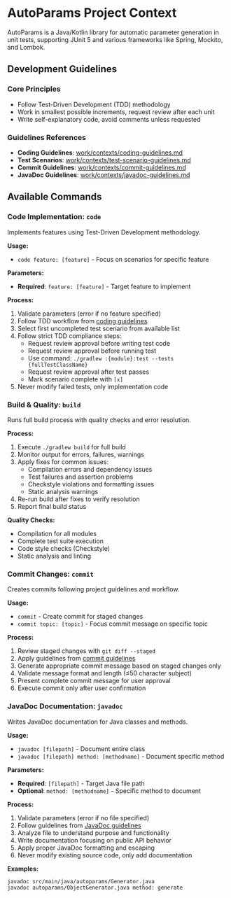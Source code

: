 # AutoParams Project Context

AutoParams is a Java/Kotlin library for automatic parameter generation in unit tests, supporting JUnit 5 and various frameworks like Spring, Mockito, and Lombok.

## Development Guidelines

### Core Principles
- Follow Test-Driven Development (TDD) methodology
- Work in smallest possible increments, request review after each unit
- Write self-explanatory code, avoid comments unless requested

### Guidelines References
- **Coding Guidelines**: [work/contexts/coding-guidelines.md](work/contexts/coding-guidelines.md)
- **Test Scenarios**: [work/contexts/test-scenario-guidelines.md](work/contexts/test-scenario-guidelines.md)
- **Commit Guidelines**: [work/contexts/commit-guidelines.md](work/contexts/commit-guidelines.md)
- **JavaDoc Guidelines**: [work/contexts/javadoc-guidelines.md](work/contexts/javadoc-guidelines.md)

## Available Commands

### Code Implementation: `code`
Implements features using Test-Driven Development methodology.

**Usage:**
- `code feature: [feature]` - Focus on scenarios for specific feature

**Parameters:**
- **Required**: `feature: [feature]` - Target feature to implement

**Process:**
1. Validate parameters (error if no feature specified)
2. Follow TDD workflow from [coding guidelines](work/contexts/coding-guidelines.md)
3. Select first uncompleted test scenario from available list
4. Follow strict TDD compliance steps:
   - Request review approval before writing test code
   - Request review approval before running test
   - Use command: `./gradlew :{module}:test --tests {fullTestClassName}`
   - Request review approval after test passes
   - Mark scenario complete with `[x]`
5. Never modify failed tests, only implementation code

### Build & Quality: `build`
Runs full build process with quality checks and error resolution.

**Process:**
1. Execute `./gradlew build` for full build
2. Monitor output for errors, failures, warnings
3. Apply fixes for common issues:
   - Compilation errors and dependency issues
   - Test failures and assertion problems
   - Checkstyle violations and formatting issues
   - Static analysis warnings
4. Re-run build after fixes to verify resolution
5. Report final build status

**Quality Checks:**
- Compilation for all modules
- Complete test suite execution
- Code style checks (Checkstyle)
- Static analysis and linting

### Commit Changes: `commit`
Creates commits following project guidelines and workflow.

**Usage:**
- `commit` - Create commit for staged changes
- `commit topic: [topic]` - Focus commit message on specific topic

**Process:**
1. Review staged changes with `git diff --staged`
2. Apply guidelines from [commit guidelines](work/contexts/commit-guidelines.md)
3. Generate appropriate commit message based on staged changes only
4. Validate message format and length (≤50 character subject)
5. Present complete commit message for user approval
6. Execute commit only after user confirmation

### JavaDoc Documentation: `javadoc`
Writes JavaDoc documentation for Java classes and methods.

**Usage:**
- `javadoc [filepath]` - Document entire class
- `javadoc [filepath] method: [methodname]` - Document specific method

**Parameters:**
- **Required**: `[filepath]` - Target Java file path
- **Optional**: `method: [methodname]` - Specific method to document

**Process:**
1. Validate parameters (error if no file specified)
2. Follow guidelines from [JavaDoc guidelines](work/contexts/javadoc-guidelines.md)
3. Analyze file to understand purpose and functionality
4. Write documentation focusing on public API behavior
5. Apply proper JavaDoc formatting and escaping
6. Never modify existing source code, only add documentation

**Examples:**
```
javadoc src/main/java/autoparams/Generator.java
javadoc autoparams/ObjectGenerator.java method: generate
```
